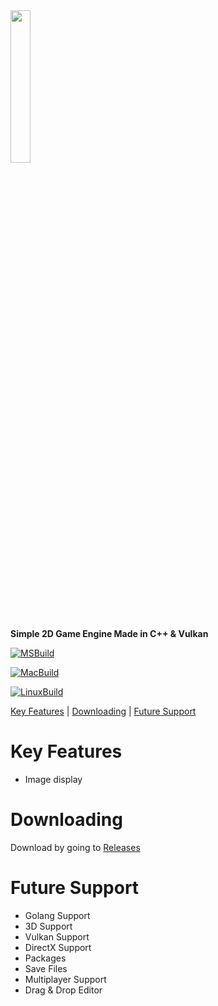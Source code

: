 <img src="https://github.com/Drizzle3D/Drizzle2D/blob/main/Drizzle2D.png" width="25%" height="25%">

**Simple 2D Game Engine Made in C++ &amp; Vulkan**

[![MSBuild](https://github.com/Drizzle3D/Drizzle2D/actions/workflows/msbuild.yml/badge.svg)](https://github.com/Drizzle3D/Drizzle2D/actions/workflows/msbuild.yml)

[![MacBuild](https://github.com/Drizzle3D/Drizzle2D/actions/workflows/MacBuild.yml/badge.svg)](https://github.com/Drizzle3D/Drizzle2D/actions/workflows/MacBuild.yml)

[![LinuxBuild](https://github.com/Drizzle3D/Drizzle2D/actions/workflows/makefile.yml/badge.svg)](https://github.com/Drizzle3D/Drizzle2D/actions/workflows/makefile.yml)

[Key Features](#Key-Features) | [Downloading](#Downloading) | [Future Support](#Future-Support)

# Key Features
* Image display

# Downloading
Download by going to [Releases](https://github.com/Drizzle3D/Drizzle2D/releases)

# Future Support
* Golang Support
* 3D Support
* Vulkan Support
* DirectX Support
* Packages
* Save Files
* Multiplayer Support
* Drag & Drop Editor
